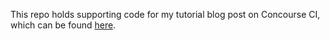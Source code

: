 This repo holds supporting code for my tutorial blog post on Concourse CI, which can be found [here](http://danoncoding.com/programming/2016/05/05/setting-up-a-simple-pipeline-with-concourse-ci-redux/).
